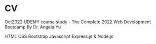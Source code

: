 # CV
Oct2022
UDEMY course  study - The Complete 2022 Web Development Bootcamp By Dr. Angela Yu

HTML
CSS
Bootstrap
Javascript
Express.js & Node.js
